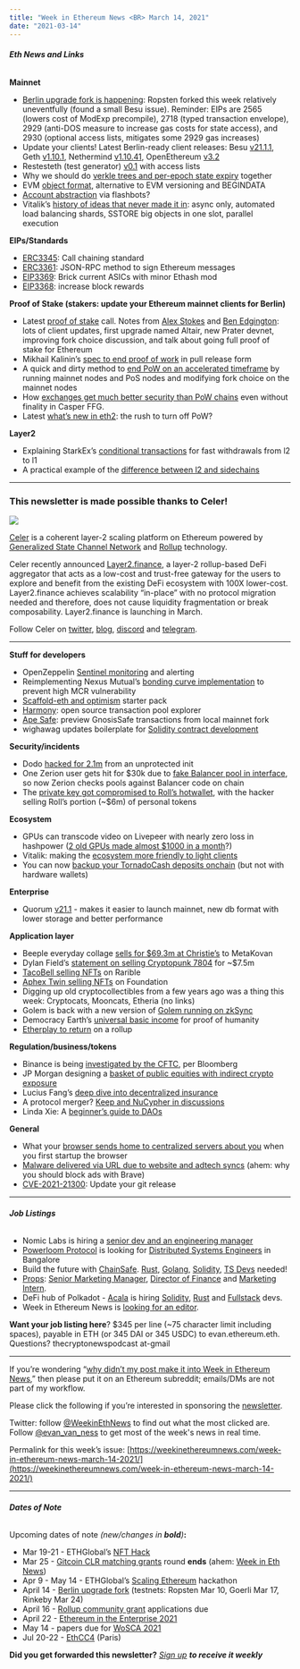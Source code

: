 ```yaml
---
title: "Week in Ethereum News <BR> March 14, 2021"
date: "2021-03-14"
---
```


###### **Eth News and Links**

**Mainnet**

- [Berlin upgrade fork is happening](https://blog.ethereum.org/2021/03/08/ethereum-berlin-upgrade-announcement/): Ropsten forked this week relatively uneventfully (found a small Besu issue). Reminder: EIPs are 2565 (lowers cost of ModExp precompile), 2718 (typed transaction envelope), 2929 (anti-DOS measure to increase gas costs for state access), and 2930 (optional access lists, mitigates some 2929 gas increases)
- Update your clients! Latest Berlin-ready client releases: Besu [v21.1.1](https://github.com/hyperledger/besu/releases/tag/21.1.1), Geth [v1.10.1](https://github.com/ethereum/go-ethereum/releases/tag/v1.10.1), Nethermind [v1.10.41](https://github.com/NethermindEth/nethermind/releases/tag/1.10.41), OpenEthereum [v3.2](https://github.com/openethereum/openethereum/releases/tag/v3.2.0)
- Restesteth (test generator) [v0.1](https://github.com/ethereum/retesteth/releases/tag/v0.1.0-accesslist) with access lists
- Why we should do [verkle trees and per-epoch state expiry](https://hackmd.io/@HWeNw8hNRimMm2m2GH56Cw/state_expiry_paths) together
- EVM [object format](https://notes.ethereum.org/@axic/evm-object-format), alternative to EVM versioning and BEGINDATA
- [Account abstraction](https://github.com/flashbots/pm/issues/24) via flashbots?
- Vitalik’s [history of ideas that never made it in](https://www.reddit.com/r/ethereum/comments/m4ftnv/some_technical_proposals_that_were_considered_for/): async only, automated load balancing shards, SSTORE big objects in one slot, parallel execution

**EIPs/Standards**

- [ERC3345](https://github.com/ethereum/EIPs/blob/ab47267999dab7aaf09580ca7d18a415bacb9879/EIPS/eip-3345.md): Call chaining standard
- [ERC3361](https://github.com/ethereum/EIPs/blob/75733a015350518c622484d20e0fc2dcd5a94598/EIPS/eip-3361.md): JSON-RPC method to sign Ethereum messages
- [EIP3369](https://github.com/ethereum/EIPs/blob/f4c510a3d657e77b42fd8afe11f7731ff03532e9/EIPS/eip-3369.md): Brick current ASICs with minor Ethash mod
- [EIP3368](https://eips.ethereum.org/EIPS/eip-3368): increase block rewards

**Proof of Stake (stakers: update your Ethereum mainnet clients for Berlin)**

- Latest [proof of stake](https://youtu.be/s017DQlsCCw?t=302) call. Notes from [Alex Stokes](https://twitter.com/ralexstokes/status/1370027668960284677) and [Ben Edgington](https://hackmd.io/@benjaminion/HkIXJsDmd): lots of client updates, first upgrade named Altair, new Prater devnet, improving fork choice discussion, and talk about going full proof of stake for Ethereum
- Mikhail Kalinin’s [spec to end proof of work](https://github.com/ethereum/eth2.0-specs/pull/2229) in pull release form
- A quick and dirty method to [end PoW on an accelerated timeframe](https://notes.ethereum.org/@vbuterin/B1mUf6DXO) by running mainnet nodes and PoS nodes and modifying fork choice on the mainnet nodes
- How [exchanges get much better security than PoW chains](https://ethresear.ch/t/high-confidence-single-block-confirmations-in-casper-ffg/8909) even without finality in Casper FFG.
- Latest [what’s new in eth2](https://hackmd.io/@benjaminion/eth2_news/https%3A%2F%2Fhackmd.io%2F%40benjaminion%2Fwnie2_210313): the rush to turn off PoW?

**Layer2**

- Explaining StarkEx’s [conditional transactions](https://medium.com/starkware/conditional-transfers-the-key-to-interoperability-2e1de044fb65) for fast withdrawals from l2 to l1
- A practical example of the [difference between l2 and sidechains](https://gourmetcrypto.substack.com/p/layer-2-for-beginners)

* * *

### **This newsletter is made possible thanks to Celer!**

![](https://weekinethereumnews.com/wp-content/uploads/2020/11/Screenshot-from-2020-11-22-15-36-32.png)

[Celer](http://celer.network/) is a coherent layer-2 scaling platform on Ethereum powered by [Generalized State Channel Network](https://www.celer.network/docs/celercore/index.html) and [Rollup](https://medium.com/celer-network/adding-hybrid-pos-rollup-sidechain-to-celers-coherent-layer-2-platform-d1d3067fe593) technology.

Celer recently announced [Layer2.finance](https://layer2.finance/), a layer-2 rollup-based DeFi aggregator that acts as a low-cost and trust-free gateway for the users to explore and benefit from the existing DeFi ecosystem with 100X lower-cost. Layer2.finance achieves scalability “in-place” with no protocol migration needed and therefore, does not cause liquidity fragmentation or break composability. Layer2.finance is launching in March.

Follow Celer on [twitter](https://twitter.com/CelerNetwork), [blog](https://blog.celer.network/), [discord](https://discord.com/invite/Trhab5w) and [telegram](https://t.me/celernetwork).

* * *

**Stuff for developers**

- OpenZeppelin [Sentinel monitoring](https://blog.openzeppelin.com/introducing-sentinels/) and alerting
- Reimplementing Nexus Mutual’s [bonding curve implementation](https://medium.com/nexus-mutual/our-bonding-curve-has-been-improved-e6d9d0cec7d1) to prevent high MCR vulnerability
- [Scaffold-eth and optimism](https://azfuller20.medium.com/optimism-scaffold-eth-draft-b76d3e6849e8) starter pack
- [Harmony](https://github.com/itzmeanjan/harmony): open source transaction pool explorer
- [Ape Safe](https://twitter.com/bantg/status/1368650716076769281): preview GnosisSafe transactions from local mainnet fork
- wighawag updates boilerplate for [Solidity contract development](https://twitter.com/wighawag/status/1369019735896186889)

**Security/incidents**

- Dodo [hacked for 2.1m](https://www.rekt.news/au-dodo-rekt/) from an unprotected init
- One Zerion user gets hit for $30k due to [fake Balancer pool in interface](https://blog.zerion.io/post-mortem-on-zerions-asset-phishing-attack-4fa9516414a3), so now Zerion checks pools against Balancer code on chain
- The [private key got compromised to Roll’s hotwallet](https://twitter.com/tryrollhq/status/1371179318496354304), with the hacker selling Roll’s portion (~$6m) of personal tokens

**Ecosystem**

- GPUs can transcode video on Livepeer with nearly zero loss in hashpower ([2 old GPUs made almost $1000 in a month](https://hackernoon.com/i-earn-dollar1000-a-month-using-my-old-nvidia-gpus-a-how-to-guide-vj7833be)?)
- Vitalik: making the [ecosystem more friendly to light clients](https://www.reddit.com/r/ethereum/comments/m0tqz5/making_the_ecosystem_more_lightclient_friendly/)
- You can now [backup your TornadoCash deposits onchain](https://tornado-cash.medium.com/tornado-cash-adds-on-chain-deposit-backups-dbef9ac9e61d) (but not with hardware wallets)

**Enterprise**

- Quorum [v21.1](https://consensys.net/blog/quorum/consensys-quorum-21-1-0-features-enhanced-ethereum-mainnet-compatibility/) - makes it easier to launch mainnet, new db format with lower storage and better performance

**Application layer**

- Beeple everyday collage [sells for $69.3m at Christie’s](https://twitter.com/ChristiesInc/status/1370436536626511879) to MetaKovan
- Dylan Field’s [statement on selling Cryptopunk 7804](https://www.youtube.com/watch?v=hb5LapixLbk&t=3236s) for ~$7.5m
- [TacoBell selling NFTs](https://twitter.com/tacobell/status/1368807880434982912) on Rarible
- [Aphex Twin selling NFTs](https://foundation.app/AphexTwin) on Foundation
- Digging up old cryptocollectibles from a few years ago was a thing this week: Cryptocats, Mooncats, Etheria (no links)
- Golem is back with a new version of [Golem running on zkSync](https://blog.golemproject.net/mainnet-release-beta-i/)
- Democracy Earth’s [universal basic income](https://blog.kleros.io/proof-of-humanity-an-explainer/) for proof of humanity
- [Etherplay to return](https://etherplay.medium.com/etherplay-is-back-de0d848d2859) on a rollup

**Regulation/business/tokens**

- Binance is being [investigated by the CFTC](https://www.bloomberg.com/news/articles/2021-03-12/crypto-exchange-binance-investigated-by-u-s-over-who-s-trading), per Bloomberg
- JP Morgan designing a [basket of public equities with indirect crypto exposure](https://www.theblockcrypto.com/linked/97815/jpmorgan-crypto-public-companies-basket-document-sec)
- Lucius Fang’s [deep dive into decentralized insurance](https://www.coingecko.com/buzz/decentralized-insurance-deep-dive)
- A protocol merger? [Keep and NuCypher in discussions](https://twitter.com/mhluongo/status/1368963503663513606)
- Linda Xie: A [beginner’s guide to DAOs](https://linda.mirror.xyz/Vh8K4leCGEO06_qSGx-vS5lvgUqhqkCz9ut81WwCP2o)

**General**

- What your [browser sends home to centralized servers about you](https://brave.com/popular-browsers-first-run/) when you first startup the browser
- [Malware delivered via URL due to website and adtech syncs](https://mediatrust.com/blog/march-2021-digital-trends-user-sync-hijackings) (ahem: why you should block ads with Brave)
- [CVE-2021-21300](https://lwn.net/Articles/848893/): Update your git release

* * *

###### **Job Listings**

- Nomic Labs is hiring a [senior dev and an engineering manager](https://www.notion.so/Nomic-Labs-jobs-991b37c547554f75b89a95f437fd5056)
- [Powerloom Protocol](https://powerloom.io/) is looking for [Distributed Systems Engineers](https://angel.co/company/powerloom/jobs) in Bangalore
- Build the future with [ChainSafe](https://chainsafe.io/careers/openpositions). [Rust](https://chainsafe.io/careers/openpositions/rust-developer), [Golang](https://chainsafe.io/careers/openpositions/lead-golang-developer), [Solidity](https://chainsafe.io/careers/openpositions/solidity-engineer), [TS Devs](https://chainsafe.io/careers/openpositions/ethereum-typescript-developer) needed!
- [Props](https://www.propsproject.com/): [Senior Marketing Manager](https://www.propsproject.com/careers?gh_jid=2954767), [Director of Finance](https://www.propsproject.com/careers?gh_jid=2933297) and [Marketing Intern](https://www.propsproject.com/careers?gh_jid=2954773).
- DeFi hub of Polkadot - [Acala](https://acala.network/jobs) is hiring [Solidity](https://jobs.lever.co/acala/e21fa149-101d-4f94-997e-f1f9414cbd56), [Rust](https://jobs.lever.co/acala/3c16081e-b40c-473c-aaaa-a761aac07a70) and [Fullstack](https://jobs.lever.co/acala/c5ff6bb8-79db-4373-b3c4-4ec369a29799) devs.
- Week in Ethereum News is [looking for an editor](https://twitter.com/evan_van_ness/status/1370826680420417536).

**Want your job listing here**? $345 per line (~75 character limit including spaces), payable in ETH (or 345 DAI or 345 USDC) to evan.ethereum.eth. Questions? thecryptonewspodcast at-gmail

* * *

If you’re wondering “[why didn’t my post make it into Week in Ethereum News](https://www.evanvanness.com/post/179914035841/why-didnt-my-post-make-the-newsletter),” then please put it on an Ethereum subreddit; emails/DMs are not part of my workflow.

Please click the following if you’re interested in sponsoring the [newsletter](https://www.evanvanness.com/post/625741875743227904/evan-is-live-on-balancer).

Twitter: follow [@WeekinEthNews](https://twitter.com/WeekInEthNews) to find out what the most clicked are. Follow [@evan\_van\_ness](https://twitter.com/evan_van_ness) to get most of the week's news in real time.

Permalink for this week’s issue: [https://weekinethereumnews.com/week-in-ethereum-news-march-14-2021/](https://weekinethereumnews.com/week-in-ethereum-news-march-14-2021/)

* * *

###### **Dates of Note**

Upcoming dates of note _(_new/changes in **bold**_)_**:**

- Mar 19-21 - ETHGlobal’s [NFT Hack](https://nft.ethglobal.co/)
- Mar 25 - [Gitcoin CLR matching grants](https://gitcoin.co/grants/) round **ends** (ahem: [Week in Eth News](https://gitcoin.co/grants/237/week-in-ethereum-news))
- Apr 9 - May 14 - ETHGlobal’s [Scaling Ethereum](https://scaling.ethglobal.co/) hackathon
- April 14 - [Berlin upgrade fork](https://github.com/ethereum/pm/issues/248#issuecomment-782069875) (testnets: Ropsten Mar 10, Goerli Mar 17, Rinkeby Mar 24)
- April 16 - [Rollup community grant](https://esp.ethereum.foundation/en/rollup-grants/) applications due
- April 22 - [Ethereum in the Enterprise 2021](https://www.conference2021.entethalliance.org/)
- May 14 - papers due for [WoSCA 2021](https://trailofbits.github.io/WoSCA/)
- Jul 20-22 - [EthCC4](https://ethcc.io/) (Paris)

**Did you get forwarded this newsletter?** _[Sign up](https://weekinethereum.substack.com/subscribe#about) **to receive it weekly**_
